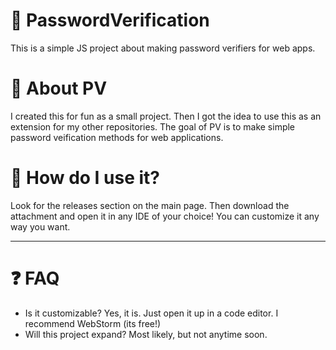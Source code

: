 # 🔐 PasswordVerification
This is a simple JS project about making password verifiers for web apps.

# 🔷 About PV
I created this for fun as a small project. Then I got the idea to use this as an extension for my other repositories. The goal of PV is to make simple password veification methods for web applications.

# 🤔 How do I use it?
Look for the releases section on the main page. Then download the attachment and open it in any IDE of your choice! You can customize it any way you want.

---

# ❓ FAQ
- Is it customizable? Yes, it is. Just open it up in a code editor. I recommend WebStorm (its free!)
- Will this project expand? Most likely, but not anytime soon.
